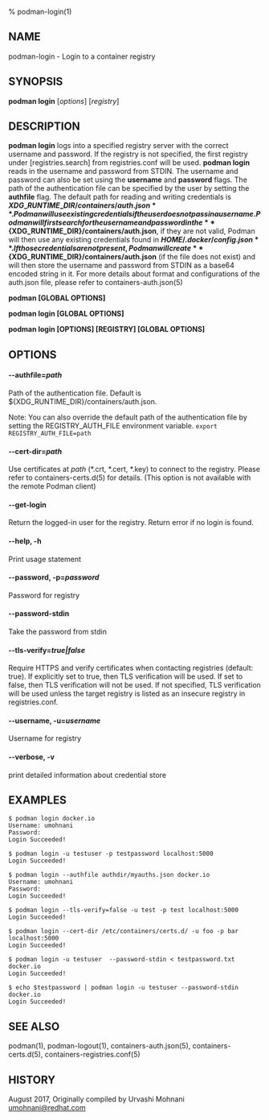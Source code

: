 % podman-login(1)

## NAME
podman\-login - Login to a container registry

## SYNOPSIS
**podman login** [*options*] [*registry*]

## DESCRIPTION
**podman login** logs into a specified registry server with the correct username
and password. If the registry is not specified, the first registry under [registries.search]
from registries.conf will be used. **podman login** reads in the username and password from STDIN.
The username and password can also be set using the **username** and **password** flags.
The path of the authentication file can be specified by the user by setting the **authfile**
flag. The default path for reading and writing credentials is **${XDG\_RUNTIME\_DIR}/containers/auth.json**.
Podman will use existing credentials if the user does not pass in a username.
Podman will first search for the username and password in the **${XDG\_RUNTIME\_DIR}/containers/auth.json**, if they are not valid,
Podman will then use any existing credentials found in **$HOME/.docker/config.json**.
If those credentials are not present, Podman will create **${XDG\_RUNTIME\_DIR}/containers/auth.json** (if the file does not exist) and
will then store the username and password from STDIN as a base64 encoded string in it.
For more details about format and configurations of the auth.json file, please refer to containers-auth.json(5)

**podman [GLOBAL OPTIONS]**

**podman login [GLOBAL OPTIONS]**

**podman login [OPTIONS] [REGISTRY] [GLOBAL OPTIONS]**

## OPTIONS

#### **--authfile**=*path*

Path of the authentication file. Default is ${XDG\_RUNTIME\_DIR}/containers/auth.json.

Note: You can also override the default path of the authentication file by setting the REGISTRY\_AUTH\_FILE
environment variable. `export REGISTRY_AUTH_FILE=path`

#### **--cert-dir**=*path*

Use certificates at *path* (\*.crt, \*.cert, \*.key) to connect to the registry.
Please refer to containers-certs.d(5) for details. (This option is not available with the remote Podman client)

#### **--get-login**

Return the logged-in user for the registry.  Return error if no login is found.

#### **--help**, **-h**

Print usage statement

#### **--password**, **-p**=*password*

Password for registry

#### **--password-stdin**

Take the password from stdin

#### **--tls-verify**=*true|false*

Require HTTPS and verify certificates when contacting registries (default: true). If explicitly set to true,
then TLS verification will be used. If set to false, then TLS verification will not be used. If not specified,
TLS verification will be used unless the target registry is listed as an insecure registry in registries.conf.

#### **--username**, **-u**=*username*

Username for registry

#### **--verbose**, **-v**

print detailed information about credential store

## EXAMPLES

```
$ podman login docker.io
Username: umohnani
Password:
Login Succeeded!
```

```
$ podman login -u testuser -p testpassword localhost:5000
Login Succeeded!
```

```
$ podman login --authfile authdir/myauths.json docker.io
Username: umohnani
Password:
Login Succeeded!
```

```
$ podman login --tls-verify=false -u test -p test localhost:5000
Login Succeeded!
```

```
$ podman login --cert-dir /etc/containers/certs.d/ -u foo -p bar localhost:5000
Login Succeeded!
```

```
$ podman login -u testuser  --password-stdin < testpassword.txt docker.io
Login Succeeded!
```

```
$ echo $testpassword | podman login -u testuser --password-stdin docker.io
Login Succeeded!
```

## SEE ALSO
podman(1), podman-logout(1), containers-auth.json(5), containers-certs.d(5), containers-registries.conf(5)

## HISTORY
August 2017, Originally compiled by Urvashi Mohnani <umohnani@redhat.com>
